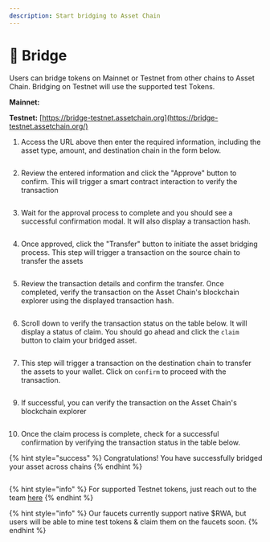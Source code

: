 ```yaml
---
description: Start bridging to Asset Chain
---
```


# 🌉 Bridge

Users can bridge tokens on Mainnet or Testnet from other chains to Asset Chain. Bridging on Testnet will use the supported test Tokens.



**Mainnet:**

**Testnet:** [https://bridge-testnet.assetchain.org](https://bridge-testnet.assetchain.org/)

1. Access the URL above then enter the required information, including the asset type, amount, and destination chain in the form below.

<figure><img src="../.gitbook/assets/Screenshot 2024-06-18 at 3.43.31 PM.png" alt=""><figcaption></figcaption></figure>

2. Review the entered information and click the "Approve" button to confirm. This will trigger a smart contract interaction to verify the transaction

<figure><img src="../.gitbook/assets/Screenshot 2024-06-18 at 3.44.00 PM.png" alt=""><figcaption></figcaption></figure>

3. Wait for the approval process to complete and you should see a successful confirmation modal. It will also display a transaction hash.

<figure><img src="../.gitbook/assets/Screenshot 2024-06-18 at 3.44.20 PM.png" alt=""><figcaption></figcaption></figure>

4. Once approved, click the "Transfer" button to initiate the asset bridging process. This step will trigger a transaction on the source chain to transfer the assets

<figure><img src="../.gitbook/assets/Screenshot 2024-06-18 at 3.44.35 PM.png" alt=""><figcaption></figcaption></figure>

5. Review the transaction details and confirm the transfer. Once completed, verify the transaction on the Asset Chain's blockchain explorer using the displayed transaction hash.

<figure><img src="../.gitbook/assets/Screenshot 2024-06-18 at 3.45.00 PM.png" alt=""><figcaption></figcaption></figure>

6. Scroll down to verify the transaction status on the table below. It will display a status of claim. You should go ahead and click the `claim` button to claim your bridged asset.

<figure><img src="../.gitbook/assets/Screenshot 2024-06-18 at 3.45.20 PM.png" alt=""><figcaption></figcaption></figure>

7. This step will trigger a transaction on the destination chain to transfer the assets to your wallet. Click on `confirm` to proceed with the transaction.

<figure><img src="../.gitbook/assets/Screenshot 2024-06-18 at 3.45.53 PM.png" alt=""><figcaption></figcaption></figure>

9. If successful, you can verify the transaction on the Asset Chain's blockchain explorer

<figure><img src="../.gitbook/assets/Screenshot 2024-06-18 at 3.46.37 PM.png" alt=""><figcaption></figcaption></figure>

10. Once the claim process is complete, check for a successful confirmation by verifying the transaction status in the table below.

{% hint style="success" %}
Congratulations! You have successfully bridged your asset across chains
{% endhint %}

<figure><img src="../.gitbook/assets/Screenshot 2024-06-18 at 3.46.55 PM.png" alt=""><figcaption></figcaption></figure>



{% hint style="info" %}
For supported Testnet tokens, just reach out to the team [here](https://t.me/XendFinanceDevs)
{% endhint %}

{% hint style="info" %}
Our faucets currently support native $RWA, but users will be able to mine test tokens & claim them on the faucets soon.
{% endhint %}
